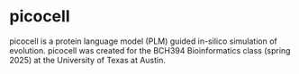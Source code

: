 # picocell

picocell is a protein language model (PLM) guided in-silico simulation of evolution. picocell was created for the BCH394 Bioinformatics class (spring 2025) at the University of Texas at Austin.
